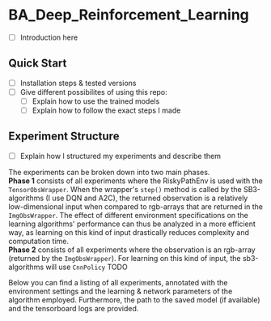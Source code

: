 # BA_Deep_Reinforcement_Learning

- [ ] Introduction here

## Quick Start

- [ ] Installation steps & tested versions
- [ ] Give different possibilites of using this repo:
    - [ ] Explain how to use the trained models
    - [ ] Explain how to follow the exact steps I made 

## Experiment Structure

- [ ] Explain how I structured my experiments and describe them

The experiments can be broken down into two main phases. </br>
**Phase 1** consists of all experiments where the RiskyPathEnv is
used with the `TensorObsWrapper`. When the wrapper's `step()` method is called
by the SB3-algorithms (I use DQN and A2C), the returned observation is a
relatively low-dimensional input when compared to rgb-arrays that are
returned in the `ImgObsWrapper`. The effect of different environment
specifications on the learning algorithms' performance can thus be
analyzed in a more efficient way, as learning on this kind of input drastically
reduces complexity and computation time. </br>
**Phase 2** consists of all experiments where the observation is an rgb-array
(returned by the `ImgObsWrapper`). For learning on this kind of input, the
sb3-algorithms will use `CnnPolicy` TODO

Below you can find a listing of all experiments, annotated with the environment
settings and the learning & network parameters of the algorithm employed.
Furthermore, the path to the saved model (if available) and the tensorboard
logs are provided.